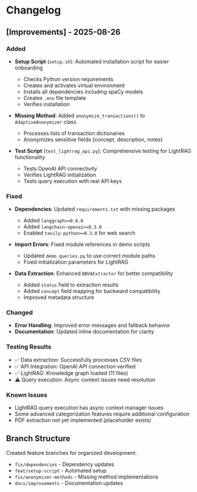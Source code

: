 # Changelog

## [Improvements] - 2025-08-26

### Added
- **Setup Script** (`setup.sh`): Automated installation script for easier onboarding
  - Checks Python version requirements
  - Creates and activates virtual environment
  - Installs all dependencies including spaCy models
  - Creates `.env` file template
  - Verifies installation

- **Missing Method**: Added `anonymize_transactions()` to `AdaptiveAnonymizer` class
  - Processes lists of transaction dictionaries
  - Anonymizes sensitive fields (concept, description, notes)

- **Test Script** (`test_lightrag_api.py`): Comprehensive testing for LightRAG functionality
  - Tests OpenAI API connectivity
  - Verifies LightRAG initialization
  - Tests query execution with real API keys

### Fixed
- **Dependencies**: Updated `requirements.txt` with missing packages
  - Added `langgraph>=0.6.0`
  - Added `langchain-openai>=0.3.0`
  - Enabled `tavily-python>=0.3.0` for web search

- **Import Errors**: Fixed module references in demo scripts
  - Updated `demo_queries.py` to use correct module paths
  - Fixed initialization parameters for LightRAG

- **Data Extraction**: Enhanced `BBVAExtractor` for better compatibility
  - Added `status` field to extraction results
  - Added `concept` field mapping for backward compatibility
  - Improved metadata structure

### Changed
- **Error Handling**: Improved error messages and fallback behavior
- **Documentation**: Updated inline documentation for clarity

### Testing Results
- ✅ Data extraction: Successfully processes CSV files
- ✅ API Integration: OpenAI API connection verified
- ✅ LightRAG: Knowledge graph loaded (11 files)
- ⚠️ Query execution: Async context issues need resolution

### Known Issues
- LightRAG query execution has async context manager issues
- Some advanced categorization features require additional configuration
- PDF extraction not yet implemented (placeholder exists)

## Branch Structure
Created feature branches for organized development:
- `fix/dependencies` - Dependency updates
- `feat/setup-script` - Automated setup
- `fix/anonymizer-methods` - Missing method implementations
- `docs/improvements` - Documentation updates